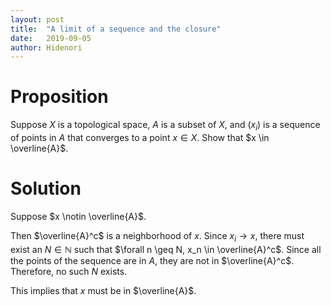 ```yaml
---
layout: post
title:  "A limit of a sequence and the closure"
date:   2019-09-05
author: Hidenori
---
```


# Proposition
Suppose $X$ is a topological space, $A$ is a subset of $X$, and $(x_i)$ is a sequence of points in $A$ that converges to a point $x \in X$.
Show that $x \in \overline{A}$.

# Solution
Suppose $x \notin \overline{A}$.

Then $\overline{A}^c$ is a neighborhood of $x$.
Since $x_i \rightarrow x$, there must exist an $N \in \mathbb{N}$ such that $\forall n \geq N, x_n \in \overline{A}^c$.
Since all the points of the sequence are in $A$, they are not in $\overline{A}^c$.
Therefore, no such $N$ exists.

This implies that $x$ must be in $\overline{A}$.
